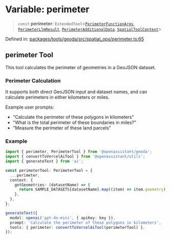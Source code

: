# Variable: perimeter

> `const` **perimeter**: `ExtendedTool`\<[`PerimeterFunctionArgs`](../type-aliases/PerimeterFunctionArgs.md), [`PerimeterLlmResult`](../type-aliases/PerimeterLlmResult.md), [`PerimeterAdditionalData`](../type-aliases/PerimeterAdditionalData.md), [`SpatialToolContext`](../type-aliases/SpatialToolContext.md)\>

Defined in: [packages/tools/geoda/src/spatial\_ops/perimeter.ts:65](https://github.com/GeoDaCenter/openassistant/blob/0a6a7e7306d75a25dc968b3117f04cb7bd613bec/packages/tools/geoda/src/spatial_ops/perimeter.ts#L65)

## perimeter Tool

This tool calculates the perimeter of geometries in a GeoJSON dataset.

### Perimeter Calculation

It supports both direct GeoJSON input and dataset names, and can calculate
perimeters in either kilometers or miles.

Example user prompts:
- "Calculate the perimeter of these polygons in kilometers"
- "What is the total perimeter of these boundaries in miles?"
- "Measure the perimeter of these land parcels"

### Example

```typescript
import { perimeter, PerimeterTool } from '@openassistant/geoda';
import { convertToVercelAiTool } from '@openassistant/utils';
import { generateText } from 'ai';

const perimeterTool: PerimeterTool = {
  ...perimeter,
  context: {
    getGeometries: (datasetName) => {
      return SAMPLE_DATASETS[datasetName].map((item) => item.geometry);
    },
  },
};

generateText({
  model: openai('gpt-4o-mini', { apiKey: key }),
  prompt: 'Calculate the perimeter of these polygons in kilometers',
  tools: { perimeter: convertToVercelAiTool(perimeterTool) },
});
```
